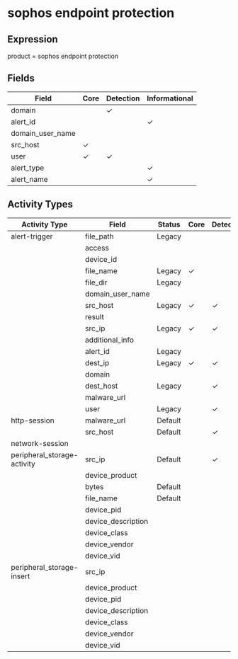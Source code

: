 sophos endpoint protection
==========================

Expression
----------

product = sophos endpoint protection

Fields
------

| Field            | Core     | Detection | Informational |
| ---------------- | -------- | --------- | ------------- |
| domain           |          | &#10003;  |               |
| alert_id         |          |           | &#10003;      |
| domain_user_name |          |           |               |
| src_host         | &#10003; |           |               |
| user             | &#10003; | &#10003;  |               |
| alert_type       |          |           | &#10003;      |
| alert_name       |          |           | &#10003;      |

Activity Types
--------------

| Activity Type               | Field              | Status  | Core     | Detection | Informational |
| --------------------------- | ------------------ | ------- | -------- | --------- | ------------- |
| alert-trigger               | file_path          | Legacy  |          |           | &#10003;      |
|                             | access             |         |          |           |               |
|                             | device_id          |         |          |           |               |
|                             | file_name          | Legacy  | &#10003; |           |               |
|                             | file_dir           | Legacy  |          |           | &#10003;      |
|                             | domain_user_name   |         |          |           |               |
|                             | src_host           | Legacy  | &#10003; | &#10003;  |               |
|                             | result             |         |          |           |               |
|                             | src_ip             | Legacy  | &#10003; | &#10003;  |               |
|                             | additional_info    |         |          |           |               |
|                             | alert_id           | Legacy  |          |           | &#10003;      |
|                             | dest_ip            | Legacy  | &#10003; | &#10003;  |               |
|                             | domain             |         |          |           |               |
|                             | dest_host          | Legacy  |          | &#10003;  |               |
|                             | malware_url        |         |          |           |               |
|                             | user               | Legacy  |          | &#10003;  |               |
| http-session                | malware_url        | Default |          |           | &#10003;      |
|                             | src_host           | Default |          | &#10003;  |               |
| network-session             |                    |         |          |           |               |
| peripheral_storage-activity | src_ip             | Default |          | &#10003;  |               |
|                             | device_product     |         |          |           | &#10003;      |
|                             | bytes              | Default |          |           | &#10003;      |
|                             | file_name          | Default |          |           | &#10003;      |
|                             | device_pid         |         |          |           | &#10003;      |
|                             | device_description |         |          |           | &#10003;      |
|                             | device_class       |         |          |           | &#10003;      |
|                             | device_vendor      |         |          |           | &#10003;      |
|                             | device_vid         |         |          |           | &#10003;      |
| peripheral_storage-insert   | src_ip             |         |          |           |               |
|                             | device_product     |         |          |           | &#10003;      |
|                             | device_pid         |         |          |           | &#10003;      |
|                             | device_description |         |          |           | &#10003;      |
|                             | device_class       |         |          |           | &#10003;      |
|                             | device_vendor      |         |          |           | &#10003;      |
|                             | device_vid         |         |          |           | &#10003;      |

